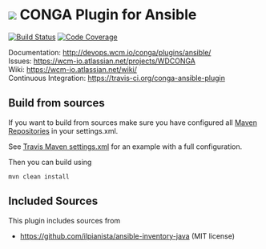 <img src="http://wcm.io/images/favicon-16@2x.png"/> CONGA Plugin for Ansible
======
[![Build Status](https://travis-ci.org/wcm-io-devops/conga-ansible-plugin.png?branch=develop)](https://travis-ci.org/wcm-io-devops/conga-ansible-plugin)
[![Code Coverage](https://codecov.io/gh/wcm-io-devops/conga-ansible-plugin/branch/develop/graph/badge.svg)](https://codecov.io/gh/wcm-io-devops/conga-ansible-plugin)

Documentation: http://devops.wcm.io/conga/plugins/ansible/<br/>
Issues: https://wcm-io.atlassian.net/projects/WDCONGA<br/>
Wiki: https://wcm-io.atlassian.net/wiki/<br/>
Continuous Integration: https://travis-ci.org/conga-ansible-plugin


## Build from sources

If you want to build from sources make sure you have configured all [Maven Repositories](http://devops.wcm.io/maven.html) in your settings.xml.

See [Travis Maven settings.xml](https://github.com/conga-ansible-plugin/blob/master/.travis.maven-settings.xml) for an example with a full configuration.

Then you can build using

```
mvn clean install
```


## Included Sources

This plugin includes sources from

* https://github.com/ilpianista/ansible-inventory-java (MIT license)
